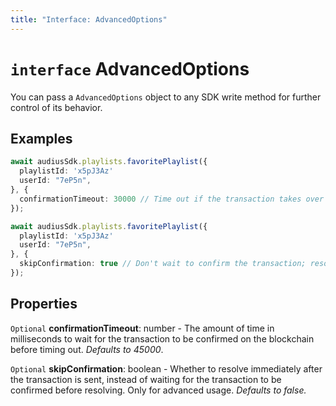 ```yaml
---
title: "Interface: AdvancedOptions"
---
```


# **`interface`** AdvancedOptions

You can pass a `AdvancedOptions` object to any SDK write method for further control of its behavior.

## Examples

```typescript
await audiusSdk.playlists.favoritePlaylist({
  playlistId: 'x5pJ3Az'
  userId: "7eP5n",
}, {
  confirmationTimeout: 30000 // Time out if the transaction takes over 30 seconds to confirm
});
```

```typescript
await audiusSdk.playlists.favoritePlaylist({
  playlistId: 'x5pJ3Az'
  userId: "7eP5n",
}, {
  skipConfirmation: true // Don't wait to confirm the transaction; resolve immediately after it is sent. Only for advanced usage.
});
```

## Properties

`Optional` **confirmationTimeout**: number - The amount of time in milliseconds to wait for the transaction to be confirmed on the blockchain before timing out. <i>Defaults to 45000</i>.

`Optional` **skipConfirmation**: boolean - Whether to resolve immediately after the transaction is sent, instead of waiting for the transaction to be confirmed before resolving. Only for advanced usage. <i>Defaults to false.</i>

